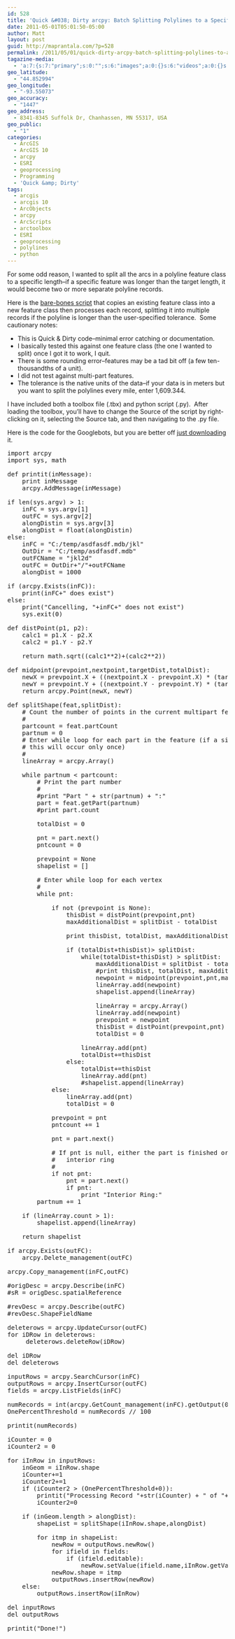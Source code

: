 ```yaml
---
id: 528
title: 'Quick &#038; Dirty arcpy: Batch Splitting Polylines to a Specific Length.'
date: 2011-05-01T05:01:50-05:00
author: Matt
layout: post
guid: http://maprantala.com/?p=528
permalink: /2011/05/01/quick-dirty-arcpy-batch-splitting-polylines-to-a-specific-length/
tagazine-media:
  - 'a:7:{s:7:"primary";s:0:"";s:6:"images";a:0:{}s:6:"videos";a:0:{}s:11:"image_count";s:1:"0";s:6:"author";s:8:"14087936";s:7:"blog_id";s:8:"13690265";s:9:"mod_stamp";s:19:"2011-05-02 14:04:26";}'
geo_latitude:
  - "44.852994"
geo_longitude:
  - "-93.55073"
geo_accuracy:
  - "1447"
geo_address:
  - 8341-8345 Suffolk Dr, Chanhassen, MN 55317, USA
geo_public:
  - "1"
categories:
  - ArcGIS
  - ArcGIS 10
  - arcpy
  - ESRI
  - geoprocessing
  - Programming
  - 'Quick &amp; Dirty'
tags:
  - arcgis
  - arcgis 10
  - ArcObjects
  - arcpy
  - ArcScripts
  - arctoolbox
  - ESRI
  - geoprocessing
  - polylines
  - python
---
```

For some odd reason, I wanted to split all the arcs in a polyline feature class to a specific length&#8211;if a specific feature was longer than the target length, it would become two or more separate polyline records.

Here is the [bare-bones script](http://dl.dropbox.com/u/22241283/NodeDangles/20110429_Polyline%20Dicer.zip) that copies an existing feature class into a new feature class then processes each record, splitting it into multiple records if the polyline is longer than the user-specified tolerance.&nbsp; Some cautionary notes:

  * This is Quick & Dirty code&#8211;minimal error catching or documentation.
  * I basically tested this against one feature class (the one I wanted to split) once I got it to work, I quit.
  * There is some rounding error&#8211;features may be a tad bit off (a few ten-thousandths of a unit).
  * I did not test against multi-part features.
  * The tolerance is the native units of the data&#8211;if your data is in meters but you want to split the polylines every mile, enter 1,609.344.

I have included both a toolbox file (.tbx) and python script (.py).&nbsp; After loading the toolbox, you&#8217;ll have to change the Source of the script by right-clicking on it, selecting the Source tab, and then navigating to the .py file.

Here is the code for the Googlebots, but you are better off [just downloading](http://dl.dropbox.com/u/22241283/NodeDangles/20110429_Polyline%20Dicer.zip) it.

<pre>import arcpy
import sys, math

def printit(inMessage):
&nbsp;&nbsp;&nbsp; print inMessage
&nbsp;&nbsp;&nbsp; arcpy.AddMessage(inMessage)

if len(sys.argv) &gt; 1:
&nbsp;&nbsp;&nbsp; inFC = sys.argv[1]
&nbsp;&nbsp;&nbsp; outFC = sys.argv[2]
&nbsp;&nbsp;&nbsp; alongDistin = sys.argv[3]
&nbsp;&nbsp;&nbsp; alongDist = float(alongDistin)
else:
&nbsp;&nbsp;&nbsp; inFC = "C:/temp/asdfasdf.mdb/jkl"
&nbsp;&nbsp;&nbsp; OutDir = "C:/temp/asdfasdf.mdb"
&nbsp;&nbsp;&nbsp; outFCName = "jkl2d"
&nbsp;&nbsp;&nbsp; outFC = OutDir+"/"+outFCName
&nbsp;&nbsp;&nbsp; alongDist = 1000

if (arcpy.Exists(inFC)):
&nbsp;&nbsp;&nbsp; print(inFC+" does exist")
else:
&nbsp;&nbsp;&nbsp; print("Cancelling, "+inFC+" does not exist")
&nbsp;&nbsp;&nbsp; sys.exit(0)

def distPoint(p1, p2):
&nbsp;&nbsp;&nbsp; calc1 = p1.X - p2.X
&nbsp;&nbsp;&nbsp; calc2 = p1.Y - p2.Y

&nbsp;&nbsp;&nbsp; return math.sqrt((calc1**2)+(calc2**2))

def midpoint(prevpoint,nextpoint,targetDist,totalDist):
&nbsp;&nbsp;&nbsp; newX = prevpoint.X + ((nextpoint.X - prevpoint.X) * (targetDist/totalDist))
&nbsp;&nbsp;&nbsp; newY = prevpoint.Y + ((nextpoint.Y - prevpoint.Y) * (targetDist/totalDist))
&nbsp;&nbsp;&nbsp; return arcpy.Point(newX, newY)

def splitShape(feat,splitDist):
&nbsp;&nbsp;&nbsp; # Count the number of points in the current multipart feature
&nbsp;&nbsp;&nbsp; #
&nbsp;&nbsp;&nbsp; partcount = feat.partCount
&nbsp;&nbsp;&nbsp; partnum = 0
&nbsp;&nbsp;&nbsp; # Enter while loop for each part in the feature (if a singlepart feature
&nbsp;&nbsp;&nbsp; # this will occur only once)
&nbsp;&nbsp;&nbsp; #
&nbsp;&nbsp;&nbsp; lineArray = arcpy.Array()

&nbsp;&nbsp;&nbsp; while partnum &lt; partcount:
&nbsp;&nbsp;&nbsp;&nbsp;&nbsp;&nbsp;&nbsp; # Print the part number
&nbsp;&nbsp;&nbsp;&nbsp;&nbsp;&nbsp;&nbsp; #
&nbsp;&nbsp;&nbsp;&nbsp;&nbsp;&nbsp;&nbsp; #print "Part " + str(partnum) + ":"
&nbsp;&nbsp;&nbsp;&nbsp;&nbsp;&nbsp;&nbsp; part = feat.getPart(partnum)
&nbsp;&nbsp;&nbsp;&nbsp;&nbsp;&nbsp;&nbsp; #print part.count

&nbsp;&nbsp;&nbsp;&nbsp;&nbsp;&nbsp;&nbsp; totalDist = 0

&nbsp;&nbsp;&nbsp;&nbsp;&nbsp;&nbsp;&nbsp; pnt = part.next()
&nbsp;&nbsp;&nbsp;&nbsp;&nbsp;&nbsp;&nbsp; pntcount = 0

&nbsp;&nbsp;&nbsp;&nbsp;&nbsp;&nbsp;&nbsp; prevpoint = None
&nbsp;&nbsp;&nbsp;&nbsp;&nbsp;&nbsp;&nbsp; shapelist = []

&nbsp;&nbsp;&nbsp;&nbsp;&nbsp;&nbsp;&nbsp; # Enter while loop for each vertex
&nbsp;&nbsp;&nbsp;&nbsp;&nbsp;&nbsp;&nbsp; #
&nbsp;&nbsp;&nbsp;&nbsp;&nbsp;&nbsp;&nbsp; while pnt:

&nbsp;&nbsp;&nbsp;&nbsp;&nbsp;&nbsp;&nbsp;&nbsp;&nbsp;&nbsp;&nbsp; if not (prevpoint is None):
&nbsp;&nbsp;&nbsp;&nbsp;&nbsp;&nbsp;&nbsp;&nbsp;&nbsp;&nbsp;&nbsp;&nbsp;&nbsp;&nbsp;&nbsp; thisDist = distPoint(prevpoint,pnt)
&nbsp;&nbsp;&nbsp;&nbsp;&nbsp;&nbsp;&nbsp;&nbsp;&nbsp;&nbsp;&nbsp;&nbsp;&nbsp;&nbsp;&nbsp; maxAdditionalDist = splitDist - totalDist

&nbsp;&nbsp;&nbsp;&nbsp;&nbsp;&nbsp;&nbsp;&nbsp;&nbsp;&nbsp;&nbsp;&nbsp;&nbsp;&nbsp;&nbsp; print thisDist, totalDist, maxAdditionalDist

&nbsp;&nbsp;&nbsp;&nbsp;&nbsp;&nbsp;&nbsp;&nbsp;&nbsp;&nbsp;&nbsp;&nbsp;&nbsp;&nbsp;&nbsp; if (totalDist+thisDist)&gt; splitDist:
&nbsp;&nbsp;&nbsp;&nbsp;&nbsp;&nbsp;&nbsp;&nbsp;&nbsp;&nbsp;&nbsp;&nbsp;&nbsp;&nbsp;&nbsp;&nbsp;&nbsp;&nbsp;&nbsp; while(totalDist+thisDist) &gt; splitDist:
&nbsp;&nbsp;&nbsp;&nbsp;&nbsp;&nbsp;&nbsp;&nbsp;&nbsp;&nbsp;&nbsp;&nbsp;&nbsp;&nbsp;&nbsp;&nbsp;&nbsp;&nbsp;&nbsp;&nbsp;&nbsp;&nbsp;&nbsp; maxAdditionalDist = splitDist - totalDist
&nbsp;&nbsp;&nbsp;&nbsp;&nbsp;&nbsp;&nbsp;&nbsp;&nbsp;&nbsp;&nbsp;&nbsp;&nbsp;&nbsp;&nbsp;&nbsp;&nbsp;&nbsp;&nbsp;&nbsp;&nbsp;&nbsp;&nbsp; #print thisDist, totalDist, maxAdditionalDist
&nbsp;&nbsp;&nbsp;&nbsp;&nbsp;&nbsp;&nbsp;&nbsp;&nbsp;&nbsp;&nbsp;&nbsp;&nbsp;&nbsp;&nbsp;&nbsp;&nbsp;&nbsp;&nbsp;&nbsp;&nbsp;&nbsp;&nbsp; newpoint = midpoint(prevpoint,pnt,maxAdditionalDist,thisDist)
&nbsp;&nbsp;&nbsp;&nbsp;&nbsp;&nbsp;&nbsp;&nbsp;&nbsp;&nbsp;&nbsp;&nbsp;&nbsp;&nbsp;&nbsp;&nbsp;&nbsp;&nbsp;&nbsp;&nbsp;&nbsp;&nbsp;&nbsp; lineArray.add(newpoint)
&nbsp;&nbsp;&nbsp;&nbsp;&nbsp;&nbsp;&nbsp;&nbsp;&nbsp;&nbsp;&nbsp;&nbsp;&nbsp;&nbsp;&nbsp;&nbsp;&nbsp;&nbsp;&nbsp;&nbsp;&nbsp;&nbsp;&nbsp; shapelist.append(lineArray)

&nbsp;&nbsp;&nbsp;&nbsp;&nbsp;&nbsp;&nbsp;&nbsp;&nbsp;&nbsp;&nbsp;&nbsp;&nbsp;&nbsp;&nbsp;&nbsp;&nbsp;&nbsp;&nbsp;&nbsp;&nbsp;&nbsp;&nbsp; lineArray = arcpy.Array()
&nbsp;&nbsp;&nbsp;&nbsp;&nbsp;&nbsp;&nbsp;&nbsp;&nbsp;&nbsp;&nbsp;&nbsp;&nbsp;&nbsp;&nbsp;&nbsp;&nbsp;&nbsp;&nbsp;&nbsp;&nbsp;&nbsp;&nbsp; lineArray.add(newpoint)
&nbsp;&nbsp;&nbsp;&nbsp;&nbsp;&nbsp;&nbsp;&nbsp;&nbsp;&nbsp;&nbsp;&nbsp;&nbsp;&nbsp;&nbsp;&nbsp;&nbsp;&nbsp;&nbsp;&nbsp;&nbsp;&nbsp;&nbsp; prevpoint = newpoint
&nbsp;&nbsp;&nbsp;&nbsp;&nbsp;&nbsp;&nbsp;&nbsp;&nbsp;&nbsp;&nbsp;&nbsp;&nbsp;&nbsp;&nbsp;&nbsp;&nbsp;&nbsp;&nbsp;&nbsp;&nbsp;&nbsp;&nbsp; thisDist = distPoint(prevpoint,pnt)
&nbsp;&nbsp;&nbsp;&nbsp;&nbsp;&nbsp;&nbsp;&nbsp;&nbsp;&nbsp;&nbsp;&nbsp;&nbsp;&nbsp;&nbsp;&nbsp;&nbsp;&nbsp;&nbsp;&nbsp;&nbsp;&nbsp;&nbsp; totalDist = 0

&nbsp;&nbsp;&nbsp;&nbsp;&nbsp;&nbsp;&nbsp;&nbsp;&nbsp;&nbsp;&nbsp;&nbsp;&nbsp;&nbsp;&nbsp;&nbsp;&nbsp;&nbsp;&nbsp; lineArray.add(pnt)
&nbsp;&nbsp;&nbsp;&nbsp;&nbsp;&nbsp;&nbsp;&nbsp;&nbsp;&nbsp;&nbsp;&nbsp;&nbsp;&nbsp;&nbsp;&nbsp;&nbsp;&nbsp;&nbsp; totalDist+=thisDist
&nbsp;&nbsp;&nbsp;&nbsp;&nbsp;&nbsp;&nbsp;&nbsp;&nbsp;&nbsp;&nbsp;&nbsp;&nbsp;&nbsp;&nbsp; else:
&nbsp;&nbsp;&nbsp;&nbsp;&nbsp;&nbsp;&nbsp;&nbsp;&nbsp;&nbsp;&nbsp;&nbsp;&nbsp;&nbsp;&nbsp;&nbsp;&nbsp;&nbsp;&nbsp; totalDist+=thisDist
&nbsp;&nbsp;&nbsp;&nbsp;&nbsp;&nbsp;&nbsp;&nbsp;&nbsp;&nbsp;&nbsp;&nbsp;&nbsp;&nbsp;&nbsp;&nbsp;&nbsp;&nbsp;&nbsp; lineArray.add(pnt)
&nbsp;&nbsp;&nbsp;&nbsp;&nbsp;&nbsp;&nbsp;&nbsp;&nbsp;&nbsp;&nbsp;&nbsp;&nbsp;&nbsp;&nbsp;&nbsp;&nbsp;&nbsp;&nbsp; #shapelist.append(lineArray)
&nbsp;&nbsp;&nbsp;&nbsp;&nbsp;&nbsp;&nbsp;&nbsp;&nbsp;&nbsp;&nbsp; else:
&nbsp;&nbsp;&nbsp;&nbsp;&nbsp;&nbsp;&nbsp;&nbsp;&nbsp;&nbsp;&nbsp;&nbsp;&nbsp;&nbsp;&nbsp; lineArray.add(pnt)
&nbsp;&nbsp;&nbsp;&nbsp;&nbsp;&nbsp;&nbsp;&nbsp;&nbsp;&nbsp;&nbsp;&nbsp;&nbsp;&nbsp;&nbsp; totalDist = 0

&nbsp;&nbsp;&nbsp;&nbsp;&nbsp;&nbsp;&nbsp;&nbsp;&nbsp;&nbsp;&nbsp; prevpoint = pnt&nbsp;&nbsp;&nbsp;&nbsp;&nbsp;&nbsp;&nbsp;&nbsp;&nbsp;&nbsp;&nbsp;&nbsp;&nbsp;&nbsp; &nbsp;
&nbsp;&nbsp;&nbsp;&nbsp;&nbsp;&nbsp;&nbsp;&nbsp;&nbsp;&nbsp;&nbsp; pntcount += 1

&nbsp;&nbsp;&nbsp;&nbsp;&nbsp;&nbsp;&nbsp;&nbsp;&nbsp;&nbsp;&nbsp; pnt = part.next()

&nbsp;&nbsp;&nbsp;&nbsp;&nbsp;&nbsp;&nbsp;&nbsp;&nbsp;&nbsp;&nbsp; # If pnt is null, either the part is finished or there is an
&nbsp;&nbsp;&nbsp;&nbsp;&nbsp;&nbsp;&nbsp;&nbsp;&nbsp;&nbsp;&nbsp; #&nbsp;&nbsp; interior ring
&nbsp;&nbsp;&nbsp;&nbsp;&nbsp;&nbsp;&nbsp;&nbsp;&nbsp;&nbsp;&nbsp; #
&nbsp;&nbsp;&nbsp;&nbsp;&nbsp;&nbsp;&nbsp;&nbsp;&nbsp;&nbsp;&nbsp; if not pnt:
&nbsp;&nbsp;&nbsp;&nbsp;&nbsp;&nbsp;&nbsp;&nbsp;&nbsp;&nbsp;&nbsp;&nbsp;&nbsp;&nbsp;&nbsp; pnt = part.next()
&nbsp;&nbsp;&nbsp;&nbsp;&nbsp;&nbsp;&nbsp;&nbsp;&nbsp;&nbsp;&nbsp;&nbsp;&nbsp;&nbsp;&nbsp; if pnt:
&nbsp;&nbsp;&nbsp;&nbsp;&nbsp;&nbsp;&nbsp;&nbsp;&nbsp;&nbsp;&nbsp;&nbsp;&nbsp;&nbsp;&nbsp;&nbsp;&nbsp;&nbsp;&nbsp; print "Interior Ring:"
&nbsp;&nbsp;&nbsp;&nbsp;&nbsp;&nbsp;&nbsp; partnum += 1

&nbsp;&nbsp;&nbsp; if (lineArray.count &gt; 1):
&nbsp;&nbsp;&nbsp;&nbsp;&nbsp;&nbsp;&nbsp; shapelist.append(lineArray)

&nbsp;&nbsp;&nbsp; return shapelist

if arcpy.Exists(outFC):
&nbsp;&nbsp;&nbsp; arcpy.Delete_management(outFC)

arcpy.Copy_management(inFC,outFC)

#origDesc = arcpy.Describe(inFC)
#sR = origDesc.spatialReference

#revDesc = arcpy.Describe(outFC)
#revDesc.ShapeFieldName

deleterows = arcpy.UpdateCursor(outFC)
for iDRow in deleterows:&nbsp;&nbsp;&nbsp;&nbsp;&nbsp; &nbsp;
&nbsp;&nbsp;&nbsp;&nbsp; deleterows.deleteRow(iDRow)

del iDRow
del deleterows

inputRows = arcpy.SearchCursor(inFC)
outputRows = arcpy.InsertCursor(outFC)
fields = arcpy.ListFields(inFC)

numRecords = int(arcpy.GetCount_management(inFC).getOutput(0))
OnePercentThreshold = numRecords // 100

printit(numRecords)

iCounter = 0
iCounter2 = 0

for iInRow in inputRows:
&nbsp;&nbsp;&nbsp; inGeom = iInRow.shape
&nbsp;&nbsp;&nbsp; iCounter+=1
&nbsp;&nbsp;&nbsp; iCounter2+=1&nbsp;&nbsp; &nbsp;
&nbsp;&nbsp;&nbsp; if (iCounter2 &gt; (OnePercentThreshold+0)):
&nbsp;&nbsp;&nbsp;&nbsp;&nbsp;&nbsp;&nbsp; printit("Processing Record "+str(iCounter) + " of "+ str(numRecords))
&nbsp;&nbsp;&nbsp;&nbsp;&nbsp;&nbsp;&nbsp; iCounter2=0

&nbsp;&nbsp;&nbsp; if (inGeom.length &gt; alongDist):
&nbsp;&nbsp;&nbsp;&nbsp;&nbsp;&nbsp;&nbsp; shapeList = splitShape(iInRow.shape,alongDist)

&nbsp;&nbsp;&nbsp;&nbsp;&nbsp;&nbsp;&nbsp; for itmp in shapeList:
&nbsp;&nbsp;&nbsp;&nbsp;&nbsp;&nbsp;&nbsp;&nbsp;&nbsp;&nbsp;&nbsp; newRow = outputRows.newRow()
&nbsp;&nbsp;&nbsp;&nbsp;&nbsp;&nbsp;&nbsp;&nbsp;&nbsp;&nbsp;&nbsp; for ifield in fields:
&nbsp;&nbsp;&nbsp;&nbsp;&nbsp;&nbsp;&nbsp;&nbsp;&nbsp;&nbsp;&nbsp;&nbsp;&nbsp;&nbsp;&nbsp; if (ifield.editable):
&nbsp;&nbsp;&nbsp;&nbsp;&nbsp;&nbsp;&nbsp;&nbsp;&nbsp;&nbsp;&nbsp;&nbsp;&nbsp;&nbsp;&nbsp;&nbsp;&nbsp;&nbsp;&nbsp; newRow.setValue(ifield.name,iInRow.getValue(ifield.name))
&nbsp;&nbsp;&nbsp;&nbsp;&nbsp;&nbsp;&nbsp;&nbsp;&nbsp;&nbsp;&nbsp; newRow.shape = itmp
&nbsp;&nbsp;&nbsp;&nbsp;&nbsp;&nbsp;&nbsp;&nbsp;&nbsp;&nbsp;&nbsp; outputRows.insertRow(newRow)
&nbsp;&nbsp;&nbsp; else:
&nbsp;&nbsp;&nbsp;&nbsp;&nbsp;&nbsp;&nbsp; outputRows.insertRow(iInRow)

del inputRows
del outputRows

printit("Done!")</pre>

<div id="geo-post-528" class="geo geo-post" style="display: none">
  <span class="latitude">44.852994</span><span class="longitude">-93.55073</span>
</div>